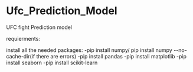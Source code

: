 # Ufc_Prediction_Model

UFC fight Prediction model


requierments:

install all the needed packages:
-pip install numpy/ pip install numpy --no-cache-dir(if there are errors)
-pip install pandas
-pip install matplotlib
-pip install seaborn
-pip install scikit-learn
